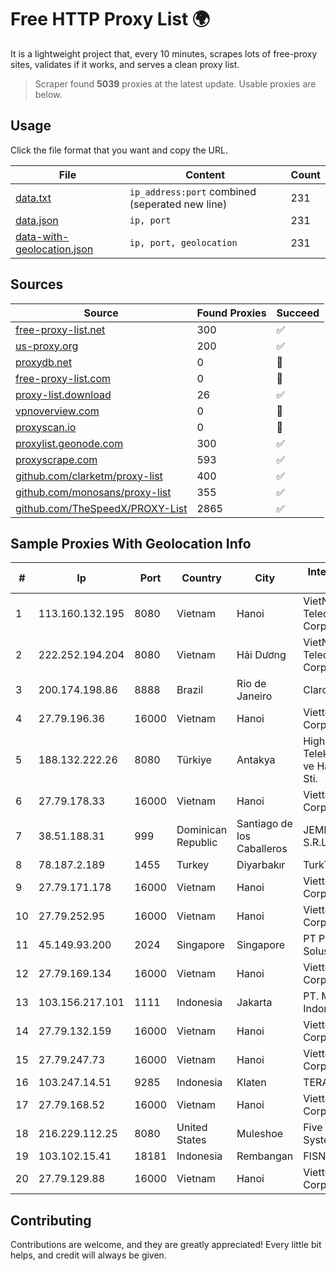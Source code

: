 
# Free HTTP Proxy List 🌍

It is a lightweight project that, every 10 minutes, scrapes lots of free-proxy sites, validates if it works, and serves a clean proxy list.


> Scraper found **5039** proxies at the latest update. Usable proxies are below.

## Usage

Click the file format that you want and copy the URL.


|File|Content|Count|
|----|-------|-----|
|[data.txt](https://raw.githubusercontent.com/themiralay/Proxy-List-World/master/data.txt)|`ip_address:port` combined (seperated new line)|231|
|[data.json](https://raw.githubusercontent.com/themiralay/Proxy-List-World/master/data.json)|`ip, port`|231|
|[data-with-geolocation.json](https://raw.githubusercontent.com/themiralay/Proxy-List-World/master/data-with-geolocation.json)|`ip, port, geolocation`|231|

## Sources

|Source|Found Proxies|Succeed|
|------|-------------|-------|
|[free-proxy-list.net](https://free-proxy-list.net)|300|✅|
|[us-proxy.org](https://www.us-proxy.org)|200|✅|
|[proxydb.net](http://proxydb.net)|0|🚫|
|[free-proxy-list.com](https://free-proxy-list.com/?page=&port=&type%5B%5D=http&type%5B%5D=https&up_time=0&search=Search)|0|🚫|
|[proxy-list.download](https://www.proxy-list.download/HTTP)|26|✅|
|[vpnoverview.com](https://vpnoverview.com/privacy/anonymous-browsing/free-proxy-servers)|0|🚫|
|[proxyscan.io](https://www.proxyscan.io)|0|🚫|
|[proxylist.geonode.com](https://proxylist.geonode.com/api/proxy-list?limit=300&page=1&sort_by=lastChecked&sort_type=desc&protocols=http,https)|300|✅|
|[proxyscrape.com](https://api.proxyscrape.com/v2/?request=displayproxies&protocol=http&timeout=10000&country=all&ssl=all&anonymity=all)|593|✅|
|[github.com/clarketm/proxy-list](https://raw.githubusercontent.com/clarketm/proxy-list/master/proxy-list-raw.txt)|400|✅|
|[github.com/monosans/proxy-list](https://raw.githubusercontent.com/monosans/proxy-list/main/proxies/http.txt)|355|✅|
|[github.com/TheSpeedX/PROXY-List](https://raw.githubusercontent.com/TheSpeedX/PROXY-List/master/http.txt)|2865|✅|


## Sample Proxies With Geolocation Info

|#|Ip|Port|Country|City|Internet Service Provider|
|-|--|----|-------|----|-------------------------|
|1|113.160.132.195|8080|Vietnam|Hanoi|VietNam Post and Telecom Corporation|
|2|222.252.194.204|8080|Vietnam|Hải Dương|VietNam Post and Telecom Corporation|
|3|200.174.198.86|8888|Brazil|Rio de Janeiro|Claro S.A|
|4|27.79.196.36|16000|Vietnam|Hanoi|Viettel Corporation|
|5|188.132.222.26|8080|Türkiye|Antakya|High Speed Telekomunikasyon ve Hab. Hiz. Ltd. Sti.|
|6|27.79.178.33|16000|Vietnam|Hanoi|Viettel Corporation|
|7|38.51.188.31|999|Dominican Republic|Santiago de los Caballeros|JEMNETWORKS, S.R.L.|
|8|78.187.2.189|1455|Turkey|Diyarbakır|TurkTelecom|
|9|27.79.171.178|16000|Vietnam|Hanoi|Viettel Corporation|
|10|27.79.252.95|16000|Vietnam|Hanoi|Viettel Corporation|
|11|45.149.93.200|2024|Singapore|Singapore|PT Perwira Media Solusi|
|12|27.79.169.134|16000|Vietnam|Hanoi|Viettel Corporation|
|13|103.156.217.101|1111|Indonesia|Jakarta|PT. Meiwa Mold Indonesia|
|14|27.79.132.159|16000|Vietnam|Hanoi|Viettel Corporation|
|15|27.79.247.73|16000|Vietnam|Hanoi|Viettel Corporation|
|16|103.247.14.51|9285|Indonesia|Klaten|TERABIT|
|17|27.79.168.52|16000|Vietnam|Hanoi|Viettel Corporation|
|18|216.229.112.25|8080|United States|Muleshoe|Five Area Systems, LLC|
|19|103.102.15.41|18181|Indonesia|Rembangan|FISNET|
|20|27.79.129.88|16000|Vietnam|Hanoi|Viettel Corporation|



## Contributing

Contributions are welcome, and they are greatly appreciated! Every
little bit helps, and credit will always be given.

